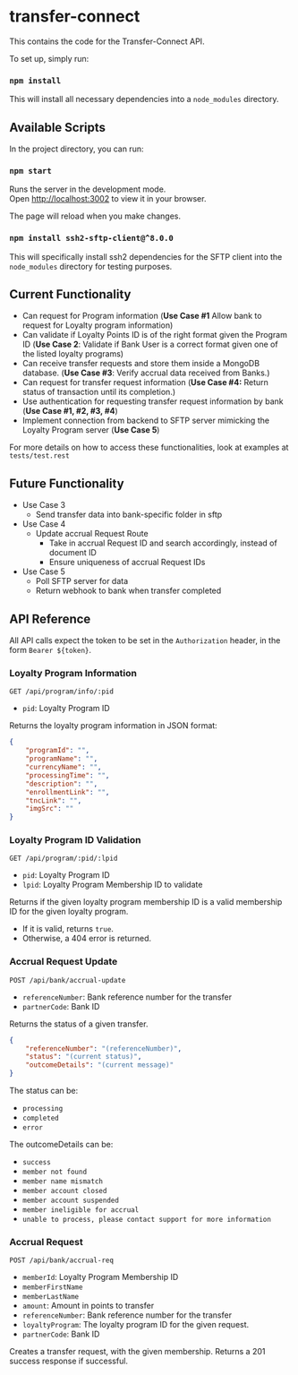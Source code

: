 # transfer-connect

This contains the code for the Transfer-Connect API.

To set up, simply run:

### `npm install`

This will install all necessary dependencies into a `node_modules` directory.

## Available Scripts

In the project directory, you can run:

### `npm start`

Runs the server in the development mode.\
Open [http://localhost:3002](http://localhost:3002) to view it in your browser.

The page will reload when you make changes.

### `npm install ssh2-sftp-client@^8.0.0`

This will specifically install ssh2 dependencies for the SFTP client into the `node_modules` directory for testing purposes.

## Current Functionality
- Can request for Program information (**Use Case #1** Allow bank to request for Loyalty program information)
- Can validate if Loyalty Points ID is of the right format given the Program ID (**Use Case 2**: Validate if Bank User is a correct format given one of the listed loyalty programs)
- Can receive transfer requests and store them inside a MongoDB database. (**Use Case #3**: Verify accrual data received from Banks.)
- Can request for transfer request information (**Use Case #4:** Return status of transaction until its completion.)
- Use authentication for requesting transfer request information by bank (**Use Case #1, #2, #3, #4**)
- Implement connection from backend to SFTP server mimicking the Loyalty Program server (**Use Case 5**)

For more details on how to access these functionalities, look at examples at `tests/test.rest`

## Future Functionality
- Use Case 3
    - Send transfer data into bank-specific folder in sftp
- Use Case 4
    - Update accrual Request Route
        - Take in accrual Request ID and search accordingly, instead of document ID
        - Ensure uniqueness of accrual Request IDs
- Use Case 5
    - Poll SFTP server for data
    - Return webhook to bank when transfer completed

## API Reference

All API calls expect the token to be set in the `Authorization` header, in the form `Bearer ${token}`.

### Loyalty Program Information

`GET /api/program/info/:pid`
- `pid`: Loyalty Program ID

Returns the loyalty program information in JSON format:

```json
{
    "programId": "",
    "programName": "",
    "currencyName": "",
    "processingTime": "",
    "description": "",
    "enrollmentLink": "",
    "tncLink": "",
    "imgSrc": ""
}
```

### Loyalty Program ID Validation

`GET /api/program/:pid/:lpid`
- `pid`: Loyalty Program ID
- `lpid`: Loyalty Program Membership ID to validate

Returns if the given loyalty program membership ID is a valid membership ID for the given loyalty program.
- If it is valid, returns `true`.
- Otherwise, a 404 error is returned.

### Accrual Request Update

`POST /api/bank/accrual-update`
- `referenceNumber`: Bank reference number for the transfer
- `partnerCode`: Bank ID

Returns the status of a given transfer.
```json
{
    "referenceNumber": "(referenceNumber)", 
    "status": "(current status)",
    "outcomeDetails": "(current message)"
}
```
The status can be:
- `processing`
- `completed`
- `error`

The outcomeDetails can be:
- `success`
- `member not found`
- `member name mismatch`
- `member account closed`
- `member account suspended`
- `member ineligible for accrual`
- `unable to process, please contact support for more information`

### Accrual Request 
`POST /api/bank/accrual-req`
- `memberId`: Loyalty Program Membership ID
- `memberFirstName`
- `memberLastName`
- `amount`: Amount in points to transfer
- `referenceNumber`: Bank reference number for the transfer
- `loyaltyProgram`: The loyalty program ID for the given request.
- `partnerCode`: Bank ID

Creates a transfer request, with the given membership.
Returns a 201 success response if successful.